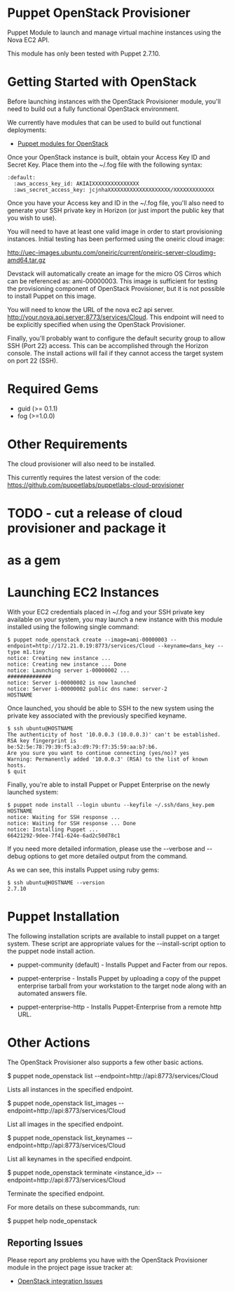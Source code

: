 Puppet OpenStack Provisioner
============================

Puppet Module to launch and manage virtual machine instances using the Nova EC2 API.

This module has only been tested with Puppet 2.7.10.

Getting Started with OpenStack
===============================

Before launching instances with the OpenStack Provisioner module, you'll need to build
out a fully functional OpenStack environment.

We currently have modules that can be used to build out functional deployments:

 * [Puppet modules for OpenStack](https://github.com/puppetlabs/puppetlabs-openstack)

Once your OpenStack instance is built, obtain your Access Key ID and Secret Key. Place them into the
~/.fog file with the following syntax:

    :default:
      :aws_access_key_id: AKIAIXXXXXXXXXXXXXXX
      :aws_secret_access_key: jcjnhaXXXXXXXXXXXXXXXXXXXX/XXXXXXXXXXXXX

Once you have your Access key and ID in the ~/.fog file, you'll also need to
generate your SSH private key in Horizon (or just import the public key that you
wish to use).

You will need to have at least one valid image in order to start provisioning
instances. Initial testing has been performed using the oneiric cloud image:

  http://uec-images.ubuntu.com/oneiric/current/oneiric-server-cloudimg-amd64.tar.gz

Devstack will automatically create an image for the micro OS Cirros which
can be referenced as: ami-00000003. This image is sufficient for testing the
provisioning component of OpenStack Provisioner, but it is not possible to install
Puppet on this image.

You will need to know the URL of the nova ec2 api server.
http://your.nova.api.server:8773/services/Cloud. This endpoint will need to
be explicitly specified when using the OpenStack Provisioner.

Finally, you'll probably want to configure the default security group to
allow SSH (Port 22) access.  This can be accomplished through the Horizon
console.  The install actions will fail if they cannot access the target system
on port 22 (SSH).

Required Gems
=============

 * guid (>= 0.1.1)
 * fog  (>=1.0.0)

Other Requirements
==================

  The cloud provisioner will also need to be installed.

  This currently requires the latest version of the code:
    https://github.com/puppetlabs/puppetlabs-cloud-provisioner
 # TODO - cut a release of cloud provisioner and package it
 # as a gem

Launching EC2 Instances
=======================

With your EC2 credentials placed in ~/.fog and your SSH private key available
on your system, you may launch a new instance with this module installed using
the following single command:

    $ puppet node_openstack create --image=ami-00000003 --endpoint=http://172.21.0.19:8773/services/Cloud --keyname=dans_key --type m1.tiny
    notice: Creating new instance ...
    notice: Creating new instance ... Done
    notice: Launching server i-00000002 ...
    ##############
    notice: Server i-00000002 is now launched
    notice: Server i-00000002 public dns name: server-2
    HOSTNAME

Once launched, you should be able to SSH to the new system using the private
key associated with the previously specified keyname.

    $ ssh ubuntu@HOSTNAME
    The authenticity of host '10.0.0.3 (10.0.0.3)' can't be established.
    RSA key fingerprint is be:52:5e:78:79:39:f5:a3:d9:79:f7:35:59:aa:b7:b6.
    Are you sure you want to continue connecting (yes/no)? yes
    Warning: Permanently added '10.0.0.3' (RSA) to the list of known hosts.
    $ quit

Finally, you're able to install Puppet or Puppet Enterprise on the newly
launched system:

    $ puppet node install --login ubuntu --keyfile ~/.ssh/dans_key.pem HOSTNAME
    notice: Waiting for SSH response ...
    notice: Waiting for SSH response ... Done
    notice: Installing Puppet ...
    66421292-9dee-7f41-624e-6ad2c50d78c1

If you need more detailed information, please use the --verbose and --debug
options to get more detailed output from the command.

As we can see, this installs Puppet using ruby gems:

    $ ssh ubuntu@HOSTNAME --version
    2.7.10

Puppet Installation
===================

The following installation scripts are available to install puppet on a target
system.  These script are appropriate values for the --install-script option to
the puppet node install action.

 * puppet-community (default) - Installs Puppet and Facter from our repos.

 * puppet-enterprise - Installs Puppet by uploading a copy of the puppet
enterprise tarball from your workstation to the target node along with an
automated answers file.

 * puppet-enterprise-http - Installs Puppet-Enterprise from a remote http URL.

Other Actions
=============

The OpenStack Provisioner also supports a few other basic actions.

  $ puppet node_openstack list --endpoint=http://api:8773/services/Cloud

Lists all instances in the specified endpoint.

  $ puppet node_openstack list_images --endpoint=http://api:8773/services/Cloud

List all images in the specified endpoint.

  $ puppet node_openstack list_keynames --endpoint=http://api:8773/services/Cloud

List all keynames in the specified endpoint.

  $ puppet node_openstack terminate <instance_id> --endpoint=http://api:8773/services/Cloud

Terminate the specified endpoint.

For more details on these subcommands, run:

  $ puppet help node_openstack

Reporting Issues
----------------

Please report any problems you have with the OpenStack Provisioner module in the project page issue tracker at:

 * [OpenStack integration Issues](http://projects.puppetlabs.com/projects/openstack/issues)
